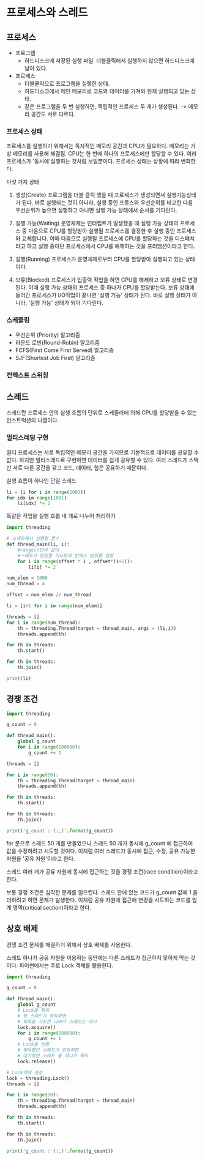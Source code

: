 # 프로세스와 스레드

## 프로세스

- 프로그램
  - 하드디스크에 저장된 실행 파일. 더블클릭해서 실행하지 않으면 하드디스크에 남아 있다.
- 프로세스
  - 더블클릭으로 프로그램을 실행한 상태.
  - 하드디스크에서 메인 메모리로 코드와 데이터를 가져와 현재 실행되고 있는 상태.
  - 같은 프로그램을 두 번 실행하면, 독립적인 프로세스 두 개가 생성된다. -> 메모리 공간도 서로 다르다.

### 프로세스 상태

프로세스를 실행하기 위해서는 독자적인 메모리 공간과 CPU가 필요하다. 메모리는 가상 메모리를 사용해 해결됨. CPU는 한 번에 하나의 프로세스에만 할당할 수 있다.
여러 프로세스가 '동시에'실행하는 것처럼 보일뿐이다. 프로세스 상태는 상황에 따라 변화한다.

다섯 가지 상태

1. 생성(Create)
   프로그램을 더블 클릭 했을 때 프로세스가 생성되면서 실행가능상태가 된다.
   바로 실행되는 것이 아니라, 실행 중인 프롯스와 우선순위를 비교한 다음 우선순위가 높으면 실행하고 아니면 실행 가능 상태에서 순서를 기다린다.

2. 실행 가능(Waiting)
   운영체제는 인터럽트가 발생했을 때 실행 가능 상태의 프로세스 중 다음으로 CPU를 할당받아 실행될 프로세스를 결정한 후 실행 중인 프로세스와 교체합니다. 이때 다음으로 실행될 프로세스에 CPU를 할당하는 것을 디스패치라고 하고 실행 중이던 프로세스에서 CPU를 해제하는 것을 프리엠션이라고 한다.

3. 실행(Running)
   프로세스가 운영체제로부터 CPU를 할당받아 실행되고 있는 상태이다.

4. 보류(Blocked)
   프로세스가 입출력 작업을 하면 CPU를 해제하고 보류 상태로 변경된다. 이때 실행 가능 상태의 프로세스 중 하나가 CPU를 할당받는다. 보류 상태에 들어간 프로세스가 I/O작업이 끝나면 '실행 가능' 상태가 된다. 바로 실행 상태가 아니라, '실행 가능' 상태가 되어 기다린다.

### 스케줄링

- 우선순위 (Priority) 알고리즘
- 라운드 로빈(Round-Robin) 알고리즘
- FCFS(First Come First Served) 알고리즘
- SJF(Shortest Job First) 알고리즘

### 컨텍스트 스위칭

## 스레드

스레드란 프로세스 안의 실행 흐름의 단위로 스케줄러에 의해 CPU를 할당받을 수 있는 인스트럭션의 나열이다.

### 멀티스레딩 구현

멀티 프로세스는 서로 독립적인 메모리 공간을 가지므로 기본적으로 데이터를 공유할 수 없다. 하지만 멀티스레드로 구현하면 데이터를 쉽게 공유할 수 있다. 여러 스레드가 스택만 서로 다른 공간을 갖고 코드, 데이터, 힙은 공유하기 때문이다.

실행 흐름이 하나인 단일 스레드

```py
li = [i for i in range(1001)]
for idx in range(1001)
    li[idx] *= 2
```

똑같은 작업을 실행 흐름 네 개로 나누어 처리하기

```py
import threading

# 스레드에서 실행할 함수
def thread_main(li, i):
    #range()안의 값이
    #ㅡ레드가 담당할 리스트의 인덱스 범위를 결정
    for i in range(offset * i , offset*(i+1)):
        li[i] *= 2

num_elem = 1000
num_thread = 4

offset = num_elem // num_thread

li = [i+1 for i in range(num_elem)]

threads = []
for i in range(num_thread):
    th = threading.Thread(target = thread_main, args = (li,i))
    threads.append(th)

for th in threads:
    th.start()

for th in threads:
    th.join()

print(li)
```

## 경쟁 조건

```py
import threading

g_count = 0

def thread_main():
    global g_count
    for i in range(100000):
        g_count += 1

threads = []

for i in range(50):
    th = threading.Thread(target = thread_main)
    threads.append(th)

for th in threads:
    th.start()

for th in threads:
    th.join()

print('g_count : {:,}'.format(g_count))
```

for 문으로 스레드 50 개를 만들었으니 스레드 50 개가 동시에 g_count 에 접근하여 값을 수정하려고 시도할 것이다. 이처럼 여러 스레드가 동시에 접근, 수정, 공유 가능한 자원을 '공유 자원'이라고 한다.

스레드 여러 개가 공유 자원에 동시에 접근하는 것을 경쟁 조건(race condition)이라고 한다.

보통 경쟁 조건은 심각한 문제를 일으킨다. 스레드 안에 있는 코드가 g_count 값에 1 을 더하려고 하면 문제가 발생한다. 이처럼 공유 자원에 접근해 변경을 시도하는 코드를 임계 영역(critical section)이라고 한다.

## 상호 배제

경쟁 조건 문제를 해결하기 위해서 상호 배제를 사용한다.

스레드 하나가 공유 자원을 이용하는 동안에는 다른 스레드가 접근하지 못하게 막는 것이다. 파이썬에서는 주로 Lock 객체를 활용한다.

```py
import threading

g_count = 0

def thread_main():
    global g_count
    # Lock을 획득
    # 한 스레드가 획득하면
    # 획득을 시도한 나머지 스레드는 대기
    lock.acquire()
    for i in range(100000):
        g_count += 1
    # Lock을 반환
    # 획득했던 스레드가 반환하면
    # 대기하던 스레드 중 하나가 획득
    lock.release()

# Lock객체 생성
lock = threading.Lock()
threads = []

for i in range(50):
    th = threading.Thread(target = thread_main)
    threads.append(th)

for th in threads:
    th.start()

for th in threads:
    th.join()

print('g_count : {:,}'.format(g_count))
```
